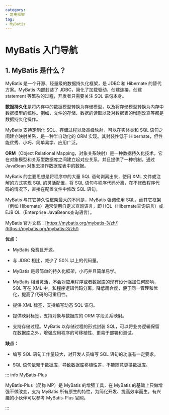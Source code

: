 ```yaml
---
category: 
- 常用框架
tag: 
- MyBatis
---
```


# MyBatis 入门导航

<!-- more -->

## 1. MyBatis 是什么？

MyBatis 是一个开源、轻量级的数据持久化框架，是 JDBC 和 Hibernate 的替代方案。MyBatis 内部封装了 JDBC，简化了加载驱动、创建连接、创建 statement 等繁杂的过程，开发者只需要关注 SQL 语句本身。

**数据持久化**是将内存中的数据模型转换为存储模型，以及将存储模型转换为内存中数据模型的统称。例如，文件的存储、数据的读取以及对数据表的增删改查等都是数据持久化操作。

MyBatis 支持定制化 SQL、存储过程以及高级映射，可以在实体类和 SQL 语句之间建立映射关系，是一种半自动化的 ORM 实现。其封装性低于 Hibernate，但性能优秀、小巧、简单易学、应用广泛。

**ORM**（Object Relational Mapping，对象关系映射）是一种数据持久化技术，它在对象模型和关系型数据库之间建立起对应关系，并且提供了一种机制，通过 JavaBean 对象去操作数据库表中的数据。

MyBatis 的主要思想是将程序中的大量 SQL 语句剥离出来，使用 XML 文件或注解的方式实现 SQL 的灵活配置，将 SQL 语句与程序代码分离，在不修改程序代码的情况下，直接在配置文件中修改 SQL 语句。

MyBatis 与其它持久性框架最大的不同是，MyBatis 强调使用 SQL，而其它框架（例如 Hibernate）通常使用自定义查询语言，即 HQL（Hibernate查询语言）或 EJB QL（Enterprise JavaBeans查询语言）。

MyBatis 官方文档：[https://mybatis.org/mybatis-3/zh/](https://mybatis.org/mybatis-3/zh/)

**优点：**

- MyBatis 免费且开源。

- 与 JDBC 相比，减少了 50% 以上的代码量。

- MyBatis 是最简单的持久化框架，小巧并且简单易学。

- MyBatis 相当灵活，不会对应用程序或者数据库的现有设计强加任何影响，SQL 写在 XML 中，和程序逻辑代码分离，降低耦合度，便于同一管理和优化，提高了代码的可重用性。

- 提供 XML 标签，支持编写动态 SQL 语句。

- 提供映射标签，支持对象与数据库的 ORM 字段关系映射。

- 支持存储过程。MyBatis 以存储过程的形式封装 SQL，可以将业务逻辑保留在数据库之外，增强应用程序的可移植性、更易于部署和测试。

**缺点：**

- 编写 SQL 语句工作量较大，对开发人员编写 SQL 语句的功底有一定要求。

- SQL 语句依赖于数据库，导致数据库移植性差，不能随意更换数据库。

::: info MyBatis-Plus

MyBatis-Plus（简称 MP）是 MyBatis 的增强工具，在 MyBatis 的基础上只做增强不做改变，支持 MyBatis 所有原生的特性，为简化开发、提高效率而生。有兴趣的小伙伴可以参考 MyBatis-Plus 官网。

:::
